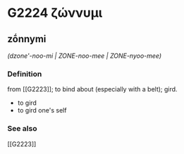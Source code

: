 # G2224 ζώννυμι

## zṓnnymi

_(dzone'-noo-mi | ZONE-noo-mee | ZONE-nyoo-mee)_

### Definition

from [[G2223]]; to bind about (especially with a belt); gird.

- to gird
- to gird one's self

### See also

[[G2223]]

